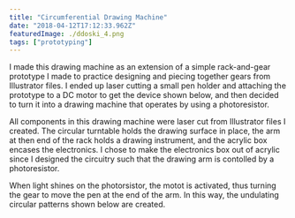 ```yaml
---
title: "Circumferential Drawing Machine"
date: "2018-04-12T17:12:33.962Z"
featuredImage: ./ddoski_4.png
tags: ["prototyping"]
---
```


I made this drawing machine as an extension of a simple rack-and-gear prototype I made to practice designing and piecing together gears from Illustrator files. I ended up laser cutting a small pen holder and attaching the prototype to a DC motor to get the device shown below, and then decided to turn it into a drawing machine that operates by using a photoresistor.

All components in this drawing machine were laser cut from Illustrator files I created. The circular turntable holds the drawing surface in place, the arm at then end of the rack holds a drawing instrument, and the acrylic box encases the electronics. I chose to make the electronics box out of acrylic since I designed the circuitry such that the drawing arm is contolled by a photoresistor.

When light shines on the photorsistor, the motot is activated, thus turning the gear to move the pen at the end of the arm. In this way, the undulating circular patterns shown below are created.
